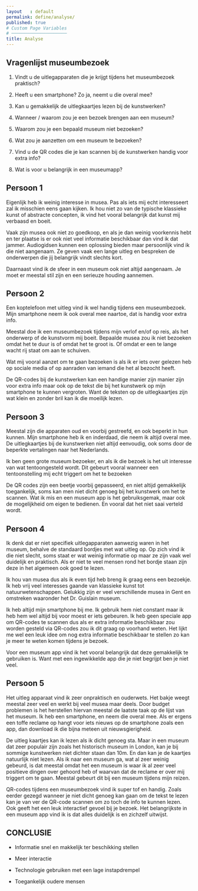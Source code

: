 ```yaml
---
layout   : default
permalink: define/analyse/
published: true
# Custom Page Variables
# ─────────────────────
title: Analyse
---
```

## Vragenlijst museumbezoek

1. Vindt u de uitlegapparaten die je krijgt tijdens het museumbezoek praktisch?

2. Heeft u een smartphone? Zo ja, neemt u die overal mee?

3. Kan u gemakkelijk de uitlegkaartjes lezen bij de kunstwerken?

4. Wanneer / waarom zou je een bezoek brengen aan een museum?

5. Waarom zou je een bepaald museum niet bezoeken?

6. Wat zou je aanzetten om een museum te bezoeken?

7. Vind u de QR codes die je kan scannen bij de kunstwerken handig voor extra info?

8. Wat is voor u belangrijk in een museumapp?

## Persoon 1

Eigenlijk heb ik weinig interesse in musea. Pas als iets mij echt interesseert zal ik misschien eens gaan kijken. Ik hou niet zo van de typische klassieke kunst of abstracte concepten, ik vind het vooral belangrijk dat kunst mij verbaasd en boeit.

Vaak zijn musea ook niet zo goedkoop, en als je dan weinig voorkennis hebt en ter plaatse is er ook niet veel informatie beschikbaar dan vind ik dat jammer. Audiogidsen kunnen een oplossing bieden maar persoonlijk vind ik die niet aangenaam. Ze geven vaak een lange uitleg en bespreken de onderwerpen die jij belangrijk vindt slechts kort.

Daarnaast vind ik de sfeer in een museum ook niet altijd aangenaam. Je moet er meestal stil zijn en een serieuze houding aannemen.

## Persoon 2

Een koptelefoon met uitleg vind ik wel handig tijdens een museumbezoek. Mijn smartphone neem ik ook overal mee naartoe, dat is handig voor extra info.

Meestal doe ik een museumbezoek tijdens mijn verlof en/of op reis, als het onderwerp of de kunstvorm mij boeit. Bepaalde musea zou ik niet bezoeken omdat het te duur is of omdat het te groot is. Of omdat er een te lange wacht rij staat om aan te schuiven.

Wat mij vooral aanzet om te gaan bezoeken is als ik er iets over gelezen heb op sociale media of op aanraden van iemand die het al bezocht heeft.

De QR-codes bij de kunstwerken kan een handige manier zijn manier zijn voor extra info maar ook op de tekst die bij het kunstwerk op mijn smartphone te kunnen vergroten. Want de teksten op de uitlegkaartjes zijn wat klein en zonder bril kan ik die moeilijk lezen.

## Persoon 3

Meestal zijn die apparaten oud en voorbij gestreefd, en ook beperkt in hun kunnen. Mijn smartphone heb ik en inderdaad, die neem ik altijd overal mee. De uitlegkaartjes bij de kunstwerken niet altijd eenvoudig, ook soms door de beperkte vertalingen naar het Nederlands.

Ik ben geen grote museum bezoeker, en als ik die bezoek is het uit interesse van wat tentoongesteld wordt. Dit gebeurt vooral wanneer een tentoonstelling mij echt triggert om het te bezoeken

De QR codes zijn een beetje voorbij gepasseerd, en niet altijd gemakkelijk toegankelijk, soms kan men niet dicht genoeg bij het kunstwerk om het te scannen. Wat ik mis en een museum app is het gebruiksgemak, maar ook de mogelijkheid om eigen te bedienen. En vooral dat het niet saai verteld wordt.

## Persoon 4

Ik denk dat er niet specifiek uitlegapparaten aanwezig waren in het museum, behalve de standaard bordjes met wat uitleg op. Op zich vind ik die niet slecht, soms staat er wat weinig informatie op maar ze zijn vaak wel duidelijk en praktisch. Als er niet te veel mensen rond het bordje staan zijn deze in het algemeen ook goed te lezen.

Ik hou van musea dus als ik even tijd heb breng ik graag eens een bezoekje. Ik heb vrij veel interesses gaande van klassieke kunst tot natuurwetenschappen. Gelukkig zijn er veel verschillende musea in Gent en omstreken waaronder het Dr. Guislain museum.

Ik heb altijd mijn smartphone bij me. Ik gebruik hem niet constant maar ik heb hem wel altijd bij voor moest er iets gebeuren. Ik heb geen speciale app om QR-codes te scannen dus als er extra informatie beschikbaar zou worden gesteld via QR-codes zou ik dit graag op voorhand weten. Het lijkt me wel een leuk idee om nog extra informatie beschikbaar te stellen zo kan je meer te weten komen tijdens je bezoek.

Voor een museum app vind ik het vooral belangrijk dat deze gemakkelijk te gebruiken is. Want met een ingewikkelde app die je niet begrijpt ben je niet veel. 

## Persoon 5

Het uitleg apparaat vind ik zeer onpraktisch en ouderwets. Het bakje weegt meestal zeer veel en werkt bij veel musea maar deels. Door budget problemen is het herstellen hiervan meestal de laatste taak op de lijst van het museum. Ik heb een smartphone, en neem die overal mee. Als er ergens een toffe reclame op hangt voor iets nieuws op de smartphone zoals een app, dan download ik die bijna meteen uit nieuwsgierigheid. 

De uitleg kaartjes kan ik lezen als ik dicht genoeg sta. Maar in een museum dat zeer populair zijn zoals het historisch museum in London, kan je bij sommige kunstwerken niet dichter staan dan 10m. En dan kan je de kaartjes natuurlijk niet lezen. Als ik naar een museum ga, wat al zeer weinig gebeurd, is dat meestal omdat het een museum is waar ik al zeer veel positieve dingen over gehoord heb of waarvan dat de reclame er over mij triggert om te gaan. Meestal gebeurt dit bij een museum tijdens mijn reizen. 

QR-codes tijdens een museumbezoek vind ik super tof en handig. Zoals eerder gezegd wanneer je niet dicht genoeg kan gaan om de tekst te lezen kan je van ver de QR-code scannen om zo toch de info te kunnen lezen. Ook geeft het een leuk interactief gevoel bij je bezoek. Het belangrijkste in een museum app vind ik is dat alles duidelijk is en zichzelf uitwijst. 

## CONCLUSIE

* Informatie snel en makkelijk ter beschikking stellen

* Meer interactie

* Technologie gebruiken met een lage instapdrempel

* Toegankelijk oudere mensen